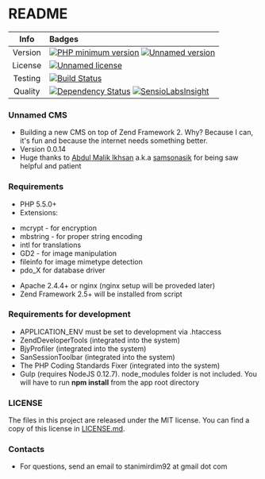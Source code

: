# README #

|   Info  |                                                   Badges                                                  |
|:-------:|:-----------------------------------------------------------------------------------------------------------------------------------------------------------------------------------------------------------------------------------------------------------------------------------------------------------------------------------------------------------------------------|
| Version | [![PHP minimum version](https://img.shields.io/badge/php-%3E%3D5.5-8892BF.svg)](https://php.net/) [![Unnamed version](https://img.shields.io/badge/Unnamed-v0.0.14-brightgreen.svg)](https://bitbucket.org/StanimirDim92/unnamed/overview)                                                                                                                                    |
| License | [![Unnamed license](https://img.shields.io/badge/license-MIT-blue.svg)](https://bitbucket.org/StanimirDim92/unnamed/overview)                                                                                                                                                                                                                                                 |
| Testing | [![Build Status](https://semaphoreci.com/api/v1/projects/0613b317-95c1-4af3-8b73-4e1c99d7c8db/552367/shields_badge.svg)](https://semaphoreci.com/stanimir/unnamed)                                                                                                                                                                                                            |
| Quality | [![Dependency Status](https://www.versioneye.com/user/projects/5606e2075a262f00220000a9/badge.svg?style=flat)](https://www.versioneye.com/user/projects/5606e2075a262f00220000a9) [![SensioLabsInsight](https://insight.sensiolabs.com/projects/dbe0fb70-00d3-49ca-99b8-90dfcf688c2b/mini.png)](https://insight.sensiolabs.com/projects/dbe0fb70-00d3-49ca-99b8-90dfcf688c2b) |

### Unnamed CMS ###

* Building a new CMS on top of Zend Framework 2. Why? Because I can, it's fun and because the internet needs something better.
* Version 0.0.14
* Huge thanks to [Abdul Malik Ikhsan](https://samsonasik.wordpress.com/) a.k.a [samsonasik](https://twitter.com/samsonasik?lang=en) for being saw helpful and patient

### Requirements ###

* PHP 5.5.0+
* Extensions:
 - mcrypt - for encryption
 - mbstring - for proper string encoding
 - intl for translations
 - GD2 - for image manipulation
 - fileinfo for image mimetype detection
 - pdo_X for database driver
* Apache 2.4.4+ or nginx (nginx setup will be proveded later)
* Zend Framework 2.5+ will be installed from script

### Requirements for development ###

* APPLICATION_ENV must be set to development via .htaccess
* ZendDeveloperTools (integrated into the system)
* BjyProfiler (integrated into the system)
* SanSessionToolbar (integrated into the system)
* The PHP Coding Standards Fixer (integrated into the system)
* Gulp (requires NodeJS 0.12.7). node_modules folder is not included. You will have to run **npm install** from the app root directory

### LICENSE ###

The files in this project are released under the MIT license. You can find a copy of this license in [LICENSE.md](https://bitbucket.org/StanimirDim92/unnamed/raw/master/LICENSE).

### Contacts ###

* For questions, send an email to stanimirdim92 at gmail dot com
